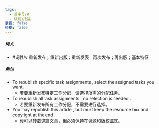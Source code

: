 ```yaml
---
tags:
  - 首字母/R
  - 级别/托福
掌握: false
模糊: false
---
```

##### 词义
- #词性/v  重新发布；重新出版；重新发表；再次发布；再出版；基本特征
##### 例句
- To republish specific task assignments , select the assigned tasks you want .
	- 若要重新发布特定工作分配，请选择所需的分配任务。
- To republish all task assignments , no selection is needed .
	- 若要重新发布所有工作分配，不需要进行选择。
- You may republish this article , but must keep the resource box and copyright at the end .
	- 你可以转载这篇文章，但必须保持在资源和版权盒底。
